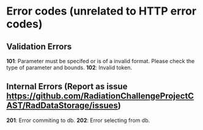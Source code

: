 # Error codes (unrelated to HTTP error codes)

## Validation Errors
**101**: Parameter must be specifed or is of a invalid format. Please check the type of parameter and bounds.
**102**: Invalid token.

## Internal Errors (Report as issue https://github.com/RadiationChallengeProjectCAST/RadDataStorage/issues)

**201**: Error commiting to db. 
**202**: Error selecting from db.
